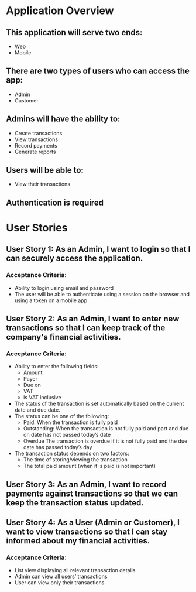 # Application Overview

## This application will serve two ends:
- Web
- Mobile

## There are two types of users who can access the app:
- Admin
- Customer

## Admins will have the ability to:
- Create transactions
- View transactions
- Record payments
- Generate reports

## Users will be able to:
- View their transactions

## Authentication is required

# User Stories

## User Story 1: As an Admin, I want to login so that I can securely access the application.
### Acceptance Criteria:
- Ability to login using email and password
- The user will be able to authenticate using a session on the browser and using a token on a mobile app

## User Story 2: As an Admin, I want to enter new transactions so that I can keep track of the company's financial activities.
### Acceptance Criteria:
- Ability to enter the following fields:
  - Amount
  - Payer
  - Due on
  - VAT
  - is VAT inclusive
- The status of the transaction is set automatically based on the current date and due date.
- The status can be one of the following:
  - Paid: When the transaction is fully paid
  - Outstanding: When the transaction is not fully paid and part and due on date has not passed today’s date
  - Overdue The transaction is overdue if it is not fully paid and the due date has passed today’s day
- The transaction status depends on two factors:
  - The time of storing/viewing the transaction
  - The total paid amount (when it is paid is not important)

## User Story 3: As an Admin, I want to record payments against transactions so that we can keep the transaction status updated.

## User Story 4: As a User (Admin or Customer), I want to view transactions so that I can stay informed about my financial activities.
### Acceptance Criteria:
- List view displaying all relevant transaction details
- Admin can view all users’ transactions
- User can view only their transactions
